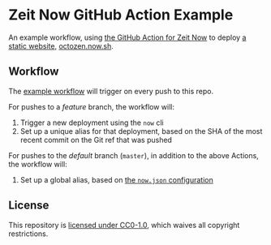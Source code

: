 # Zeit Now GitHub Action Example

An example workflow, using [the GitHub Action for Zeit Now](https://github.com/actions/zeit-now) to deploy [a static website](site/), [octozen.now.sh](https://octozen.now.sh/).

## Workflow

The [example workflow](.github/main.workflow) will trigger on every push to this repo.

For pushes to a _feature_ branch, the workflow will:

1. Trigger a new deployment using the `now` cli
1. Set up a unique alias for that deployment, based on the SHA of the most recent commit on the Git ref that was pushed

For pushes to the _default_ branch (`master`), in addition to the above Actions, the workflow will:

1. Set up a global alias, based on [the `now.json` configuration](site/now.json)

## License

This repository is [licensed under CC0-1.0](LICENSE), which waives all copyright restrictions.
